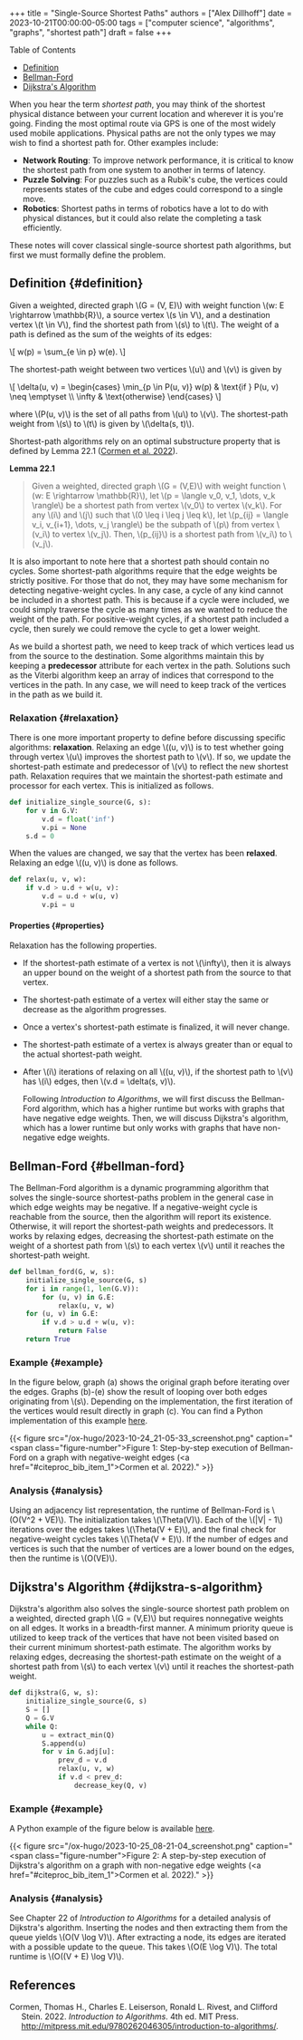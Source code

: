 +++
title = "Single-Source Shortest Paths"
authors = ["Alex Dillhoff"]
date = 2023-10-21T00:00:00-05:00
tags = ["computer science", "algorithms", "graphs", "shortest path"]
draft = false
+++

<div class="ox-hugo-toc toc">

<div class="heading">Table of Contents</div>

- [Definition](#definition)
- [Bellman-Ford](#bellman-ford)
- [Dijkstra's Algorithm](#dijkstra-s-algorithm)

</div>
<!--endtoc-->

When you hear the term _shortest path_, you may think of the shortest physical distance between your current location and wherever it is you're going. Finding the most optimal route via GPS is one of the most widely used mobile applications. Physical paths are not the only types we may wish to find a shortest path for. Other examples include:

-   **Network Routing**: To improve network performance, it is critical to know the shortest path from one system to another in terms of latency.
-   **Puzzle Solving**: For puzzles such as a Rubik's cube, the vertices could represents states of the cube and edges could correspond to a single move.
-   **Robotics**: Shortest paths in terms of robotics have a lot to do with physical distances, but it could also relate the completing a task efficiently.

These notes will cover classical single-source shortest path algorithms, but first we must formally define the problem.


## Definition {#definition}

Given a weighted, directed graph \\(G = (V, E)\\) with weight function \\(w: E \rightarrow \mathbb{R}\\), a source vertex \\(s \in V\\), and a destination vertex \\(t \in V\\), find the shortest path from \\(s\\) to \\(t\\). The weight of a path is defined as the sum of the weights of its edges:

\\[
w(p) = \sum\_{e \in p} w(e).
\\]

The shortest-path weight between two vertices \\(u\\) and \\(v\\) is given by

\\[
\delta(u, v) = \begin{cases}
\min\_{p \in P(u, v)} w(p) & \text{if } P(u, v) \neq \emptyset \\\\
\infty & \text{otherwise}
\end{cases}
\\]

where \\(P(u, v)\\) is the set of all paths from \\(u\\) to \\(v\\). The shortest-path weight from \\(s\\) to \\(t\\) is given by \\(\delta(s, t)\\).

Shortest-path algorithms rely on an optimal substructure property that is defined by Lemma 22.1 (<a href="#citeproc_bib_item_1">Cormen et al. 2022</a>).

**Lemma 22.1**

> Given a weighted, directed graph \\(G = (V,E)\\) with weight function \\(w: E \rightarrow \mathbb{R}\\), let \\(p = \langle v\_0, v\_1, \dots, v\_k \rangle\\) be a shortest path from vertex \\(v\_0\\) to vertex \\(v\_k\\). For any \\(i\\) and \\(j\\) such that \\(0 \leq i \leq j \leq k\\), let \\(p\_{ij} = \langle v\_i, v\_{i+1}, \dots, v\_j \rangle\\) be the subpath of \\(p\\) from vertex \\(v\_i\\) to vertex \\(v\_j\\). Then, \\(p\_{ij}\\) is a shortest path from \\(v\_i\\) to \\(v\_j\\).

It is also important to note here that a shortest path should contain no cycles. Some shortest-path algorithms require that the edge weights be strictly positive. For those that do not, they may have some mechanism for detecting negative-weight cycles. In any case, a cycle of any kind cannot be included in a shortest path. This is because if a cycle were included, we could simply traverse the cycle as many times as we wanted to reduce the weight of the path. For positive-weight cycles, if a shortest path included a cycle, then surely we could remove the cycle to get a lower weight.

As we build a shortest path, we need to keep track of which vertices lead us from the source to the destination. Some algorithms maintain this by keeping a **predecessor** attribute for each vertex in the path. Solutions such as the Viterbi algorithm keep an array of indices that correspond to the vertices in the path. In any case, we will need to keep track of the vertices in the path as we build it.


### Relaxation {#relaxation}

There is one more important property to define before discussing specific algorithms: **relaxation**. Relaxing an edge \\((u, v)\\) is to test whether going through vertex \\(u\\) improves the shortest path to \\(v\\). If so, we update the shortest-path estimate and predecessor of \\(v\\) to reflect the new shortest path. Relaxation requires that we maintain the shortest-path estimate and processor for each vertex. This is initialized as follows.

```python
def initialize_single_source(G, s):
    for v in G.V:
        v.d = float('inf')
        v.pi = None
    s.d = 0
```

When the values are changed, we say that the vertex has been **relaxed**. Relaxing an edge \\((u, v)\\) is done as follows.

```python
def relax(u, v, w):
    if v.d > u.d + w(u, v):
        v.d = u.d + w(u, v)
        v.pi = u
```


#### Properties {#properties}

Relaxation has the following properties.

-   If the shortest-path estimate of a vertex is not \\(\infty\\), then it is always an upper bound on the weight of a shortest path from the source to that vertex.
-   The shortest-path estimate of a vertex will either stay the same or decrease as the algorithm progresses.
-   Once a vertex's shortest-path estimate is finalized, it will never change.
-   The shortest-path estimate of a vertex is always greater than or equal to the actual shortest-path weight.
-   After \\(i\\) iterations of relaxing on all \\((u, v)\\), if the shortest path to \\(v\\) has \\(i\\) edges, then \\(v.d = \delta(s, v)\\).

    Following _Introduction to Algorithms_, we will first discuss the Bellman-Ford algorithm, which has a higher runtime but works with graphs that have negative edge weights. Then, we will discuss Dijkstra's algorithm, which has a lower runtime but only works with graphs that have non-negative edge weights.


## Bellman-Ford {#bellman-ford}

The Bellman-Ford algorithm is a dynamic programming algorithm that solves the single-source shortest-paths problem in the general case in which edge weights may be negative. If a negative-weight cycle is reachable from the source, then the algorithm will report its existence. Otherwise, it will report the shortest-path weights and predecessors. It works by relaxing edges, decreasing the shortest-path estimate on the weight of a shortest path from \\(s\\) to each vertex \\(v\\) until it reaches the shortest-path weight.

```python
def bellman_ford(G, w, s):
    initialize_single_source(G, s)
    for i in range(1, len(G.V)):
        for (u, v) in G.E:
            relax(u, v, w)
    for (u, v) in G.E:
        if v.d > u.d + w(u, v):
            return False
    return True
```


### Example {#example}

In the figure below, graph (a) shows the original graph before iterating over the edges. Graphs (b)-(e) show the result of looping over both edges originating from \\(s\\). Depending on the implementation, the first iteration of the vertices would result directly in graph (c). You can find a Python implementation of this example [here](<https://github.com/ajdillhoff/python-examples/blob/main/data_structures/graphs/bellman_ford_algorithm.ipynb>).

{{< figure src="/ox-hugo/2023-10-24_21-05-33_screenshot.png" caption="<span class=\"figure-number\">Figure 1: </span>Step-by-step execution of Bellman-Ford on a graph with negative-weight edges (<a href=\"#citeproc_bib_item_1\">Cormen et al. 2022</a>)." >}}


### Analysis {#analysis}

Using an adjacency list representation, the runtime of Bellman-Ford is \\(O(V^2 + VE)\\). The initialization takes \\(\Theta(V)\\). Each of the \\(|V| - 1\\) iterations over the edges takes \\(\Theta(V + E)\\), and the final check for negative-weight cycles takes \\(\Theta(V + E)\\). If the number of edges and vertices is such that the number of vertices are a lower bound on the edges, then the runtime is \\(O(VE)\\).


## Dijkstra's Algorithm {#dijkstra-s-algorithm}

Dijkstra's algorithm also solves the single-source shortest path problem on a weighted, directed graph \\(G = (V,E)\\) but requires nonnegative weights on all edges. It works in a breadth-first manner. A minimum priority queue is utilized to keep track of the vertices that have not been visited based on their current minimum shortest-path estimate. The algorithm works by relaxing edges, decreasing the shortest-path estimate on the weight of a shortest path from \\(s\\) to each vertex \\(v\\) until it reaches the shortest-path weight.

```python
def dijkstra(G, w, s):
    initialize_single_source(G, s)
    S = []
    Q = G.V
    while Q:
        u = extract_min(Q)
        S.append(u)
        for v in G.adj[u]:
            prev_d = v.d
            relax(u, v, w)
            if v.d < prev_d:
                decrease_key(Q, v)
```


### Example {#example}

A Python example of the figure below is available [here](<https://github.com/ajdillhoff/python-examples/blob/main/data_structures/graphs/dijkstras_algorithm.ipynb>).

{{< figure src="/ox-hugo/2023-10-25_08-21-04_screenshot.png" caption="<span class=\"figure-number\">Figure 2: </span>A step-by-step execution of Dijkstra's algorithm on a graph with non-negative edge weights (<a href=\"#citeproc_bib_item_1\">Cormen et al. 2022</a>)." >}}


### Analysis {#analysis}

See Chapter 22 of _Introduction to Algorithms_ for a detailed analysis of Dijkstra's algorithm. Inserting the nodes and then extracting them from the queue yields \\(O(V \log V)\\). After extracting a node, its edges are iterated with a possible update to the queue. This takes \\(O(E \log V)\\). The total runtime is \\(O((V + E) \log V)\\).

## References

<style>.csl-entry{text-indent: -1.5em; margin-left: 1.5em;}</style><div class="csl-bib-body">
  <div class="csl-entry"><a id="citeproc_bib_item_1"></a>Cormen, Thomas H., Charles E. Leiserson, Ronald L. Rivest, and Clifford Stein. 2022. <i>Introduction to Algorithms</i>. 4th ed. MIT Press. <a href="http://mitpress.mit.edu/9780262046305/introduction-to-algorithms/">http://mitpress.mit.edu/9780262046305/introduction-to-algorithms/</a>.</div>
</div>
